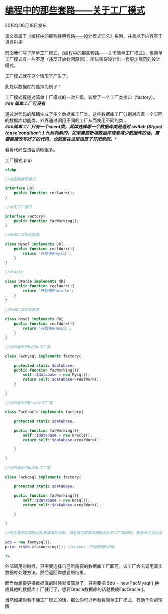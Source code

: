 # [编程中的那些套路——关于工厂模式][0]

2016年06月18日发布 


该文章属于[《编程中的那些经典套路——设计模式汇总》][14]系列，并且以下内容基于语言PHP

前面我们写了简单工厂模式，[《编程中的那些套路——关于简单工厂模式》][15]，但简单工厂模式有一些不足（违反开放封闭原则），所以需要设计出一套更加规范的设计模式。

工厂模式就在这个情形下产生了。

此处以数据库的选择为例子：

工厂模式算是对简单工厂模式的一次升级，新增了一个工厂类接口（factory）。**_### 简单工厂可没有_**

通过对代码的解耦生成了多个数据库工厂类，这些数据库工厂分别对应着一个实际的数据库功能类，外界通过调用不同的工厂从而使用不同的类 。  
**_###简单工厂只有一个client类，具体选择哪一个数据库类是通过 switch ($type) {case’condition’: } 代码判断的，如果需要新增数据库或者减少数据库的话，需要直接改写好了的代码，也就是在这里违反了开闭原则。_**_*_

看看代码应该会清晰很多。

工厂模式.php
```php
<?php
 
//设定数据库接口
 
interface Db{
    public function realwork();
}
 
//设定工厂接口
 
interface Factory{
    public function facWorking();
}
 
//MySQL实际功能类
 
class Mysql implements Db{
    public function realWork(){
        return '开始使用mysql';
    }
}
 
//Oracle
 
class Oracle implements db{
    public function realWork(){
        return '开始使用oracle';
    }
}
 
//NoSQL实际功能类
 
class Nosql implements db{
    public function realWork(){
        return '开始使用nosql';
    }
}
 
//对外展示的MySQL工厂类
 
class FacMysql implements factory{
 
    protected static $database;
    public function facWorking(){
        self::$database = new Mysql();
        return self::$database->realWork();
    }
 
}
 
//对外展示的Oracle工厂类
 
class FacOracle implements factory{
 
    protected static $database;
 
    public function facWorking(){
        self::$database = new Oracle();
        return self::$database->realWork();
 
    }
 
}
 
//对外展示的NoSQL工厂类
 
class FacNosql implements factory{
 
    protected static $database;
 
    public function facWorking(){
        self::$database = new Nosql();
        return self::$database->realWork();
 
    }
 
}
 
//现在我想实现MySQL数据库的功能，但是我只需要调用MySQL的工厂类即可，我无法并且也没必要知道，实际类和方法的名字
 
$db = new facMysql();
print_r($db->facWorking()); //output：开始使用MySQL
 
?>
```

外部调用的时候，只需要选择自己所需要的数据库工厂即可，该工厂会去调用真实数据库处理方法，然后返回你想要的结果。

而当你想要更换数据库的时候就很简单了，只需要把 $db = new FacMysql();换成其他的数据库工厂就行了，想要Oracle数据库的话就换成FacOracle()。

当然如果你看不懂工厂模式的话，那么你可以再看看简单工厂模式，有助于你的理解

[0]: https://segmentfault.com/a/1190000005748395
[1]: https://segmentfault.com/t/%E9%9D%A2%E8%AF%95/blogs
[2]: https://segmentfault.com/t/%E8%AE%BE%E8%AE%A1%E6%A8%A1%E5%BC%8F/blogs
[3]: https://segmentfault.com/t/%E7%BC%96%E7%A8%8B%E6%80%9D%E6%83%B3/blogs
[4]: https://segmentfault.com/t/php/blogs
[14]: https://segmentfault.com/a/1190000005748456
[15]: https://segmentfault.com/a/1190000005748425